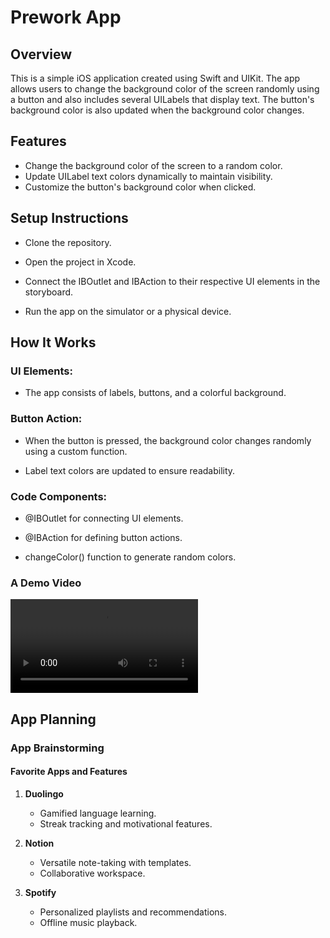 # Prework App

## Overview
This is a simple iOS application created using Swift and UIKit. The app allows users to change the background color of the screen randomly using a button and also includes several UILabels that display text. The button's background color is also updated when the background color changes.

## Features
- Change the background color of the screen to a random color.
- Update UILabel text colors dynamically to maintain visibility.
- Customize the button's background color when clicked.

## Setup Instructions

- Clone the repository.

- Open the project in Xcode.

- Connect the IBOutlet and IBAction to their respective UI elements in the storyboard.

- Run the app on the simulator or a physical device.

## How It Works

### UI Elements:

- The app consists of labels, buttons, and a colorful background.

### Button Action:

- When the button is pressed, the background color changes randomly using a custom function.

- Label text colors are updated to ensure readability.

### Code Components:

- @IBOutlet for connecting UI elements.

- @IBAction for defining button actions.

- changeColor() function to generate random colors.

### A Demo Video
![Video Description](/video.mov)

## App Planning

### App Brainstorming

#### Favorite Apps and Features

1. **Duolingo**
   - Gamified language learning.
   - Streak tracking and motivational features.

2. **Notion**
   - Versatile note-taking with templates.
   - Collaborative workspace.

3. **Spotify**
   - Personalized playlists and recommendations.
   - Offline music playback.



